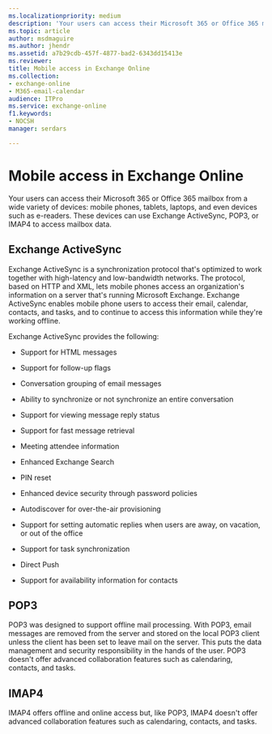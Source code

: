 ```yaml
---
ms.localizationpriority: medium
description: 'Your users can access their Microsoft 365 or Office 365 mailbox from a wide variety of devices: mobile phones, tablets, laptops, and even devices such as e-readers. These devices can use Exchange ActiveSync, POP3, or IMAP4 to access mailbox data.'
ms.topic: article
author: msdmaguire
ms.author: jhendr
ms.assetid: a7b29cdb-457f-4877-bad2-6343dd15413e
ms.reviewer: 
title: Mobile access in Exchange Online
ms.collection: 
- exchange-online
- M365-email-calendar
audience: ITPro
ms.service: exchange-online
f1.keywords:
- NOCSH
manager: serdars

---
```


# Mobile access in Exchange Online

Your users can access their Microsoft 365 or Office 365 mailbox from a wide variety of devices: mobile phones, tablets, laptops, and even devices such as e-readers. These devices can use Exchange ActiveSync, POP3, or IMAP4 to access mailbox data.

## Exchange ActiveSync

Exchange ActiveSync is a synchronization protocol that's optimized to work together with high-latency and low-bandwidth networks. The protocol, based on HTTP and XML, lets mobile phones access an organization's information on a server that's running Microsoft Exchange. Exchange ActiveSync enables mobile phone users to access their email, calendar, contacts, and tasks, and to continue to access this information while they're working offline.

Exchange ActiveSync provides the following:

- Support for HTML messages

- Support for follow-up flags

- Conversation grouping of email messages

- Ability to synchronize or not synchronize an entire conversation

- Support for viewing message reply status

- Support for fast message retrieval

- Meeting attendee information

- Enhanced Exchange Search

- PIN reset

- Enhanced device security through password policies

- Autodiscover for over-the-air provisioning

- Support for setting automatic replies when users are away, on vacation, or out of the office

- Support for task synchronization

- Direct Push

- Support for availability information for contacts

## POP3

POP3 was designed to support offline mail processing. With POP3, email messages are removed from the server and stored on the local POP3 client unless the client has been set to leave mail on the server. This puts the data management and security responsibility in the hands of the user. POP3 doesn't offer advanced collaboration features such as calendaring, contacts, and tasks.

## IMAP4

IMAP4 offers offline and online access but, like POP3, IMAP4 doesn't offer advanced collaboration features such as calendaring, contacts, and tasks.
